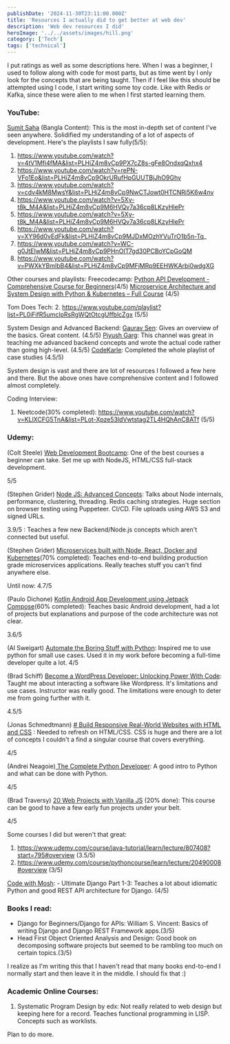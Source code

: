 ```yaml
---
publishDate: '2024-11-30T23:11:00.000Z'
title: 'Resources I actually did to get better at web dev'
description: 'Web dev resources I did'
heroImage: '../../assets/images/hill.png'
category: ['Tech']
tags: ['technical']
---
```


I put ratings as well as some descriptions here. When I was a beginner, I used to follow along with code for most parts, but as time went by I only look for the concepts that are being taught. Then if I feel like this should be attempted using I code, I start writing some toy code. Like with Redis or Kafka, since these were alien to me when I first started learning them.

### YouTube:

[Sumit Saha](https://www.youtube.com/@LearnwithSumit) (Bangla Content): This is the most in-depth set of content I've seen anywhere. Solidified my understanding of a lot of aspects of development. Here's the playlists I saw fully(5/5):

1. https://www.youtube.com/watch?v=4tV1Mfi4fMA&list=PLHiZ4m8vCp9PX7cZ8s-gFe8OndxqQxhx4
2. https://www.youtube.com/watch?v=rePN-VFo1Eo&list=PLHiZ4m8vCp9OkrURufHpGUUTBjJhO9Ghy
3. https://www.youtube.com/watch?v=cdv4kM8MwsY&list=PLHiZ4m8vCp9NwCTJowt0HTCNRi5K6w4nv
4. https://www.youtube.com/watch?v=5Xy-t8k_M4A&list=PLHiZ4m8vCp9M6HVQv7a36cp8LKzyHIePr
5. https://www.youtube.com/watch?v=5Xy-t8k_M4A&list=PLHiZ4m8vCp9M6HVQv7a36cp8LKzyHIePr
6. https://www.youtube.com/watch?v=XY96d0vEdFk&list=PLHiZ4m8vCp9MJDxMOzhYVuTrO1b5n-Tq_
7. https://www.youtube.com/watch?v=WC-g0JtEIwM&list=PLHiZ4m8vCp9PHnOIT7gd30PCBoYCpGoQM
8. https://www.youtube.com/watch?v=PWXkYBmlbB4&list=PLHiZ4m8vCp9MFjMRp9EEHWKArbi0wdgXG

Other courses and playlists:
Freecodecamp:
[Python API Development - Comprehensive Course for Beginners](https://www.youtube.com/watch?v=0sOvCWFmrtA&list=PLhOXnuCBCjqe_IVEb7-b9b5CftXRFuxXj&index=1)(4/5)
[Microservice Architecture and System Design with Python & Kubernetes – Full Course](https://www.youtube.com/watch?v=hmkF77F9TLw&list=PLhOXnuCBCjqe_IVEb7-b9b5CftXRFuxXj&index=6) (4/5)

Tom Does Tech: 2. https://www.youtube.com/playlist?list=PL0iFifR5umclpRsRgWQtOtcgUffblcZgx (5/5)

System Design and Advanced Backend:
[Gaurav Sen](https://www.youtube.com/watch?v=SqcXvc3ZmRU&list=PLMCXHnjXnTnvo6alSjVkgxV-VH6EPyvoX): Gives an overview of the basics. Great content. (4.5/5)
[Piyush Garg](https://www.youtube.com/@piyushgargdev/featured): This channel was great in teaching me advanced backend concepts and wrote the actual code rather than going high-level. (4.5/5)
[CodeKarle](https://www.youtube.com/watch?v=EpASu_1dUdE&list=PLhgw50vUymyckXl3D1IlXoVl94wknJfUC): Completed the whole playlist of case studies (4.5/5)

System design is vast and there are lot of resources I followed a few here and there. But the above ones have comprehensive content and I followed almost completely.

Coding Interview:

1. Neetcode(30% completed): https://www.youtube.com/watch?v=KLlXCFG5TnA&list=PLot-Xpze53ldVwtstag2TL4HQhAnC8ATf (5/5)

### Udemy:

(Colt Steele) [Web Development Bootcamp](https://www.udemy.com/course/the-web-developer-bootcamp/): One of the best courses a beginner can take. Set me up with NodeJS, HTML/CSS full-stack development.

5/5

(Stephen Grider) [Node JS: Advanced Concepts](https://www.udemy.com/course/advanced-node-for-developers/): Talks about Node internals, performance, clustering, threading. Redis caching strategies. Huge section on browser testing using Puppeteer. CI/CD. File uploads using AWS S3 and signed URLs.

3.9/5 : Teaches a few new Backend/Node.js concepts which aren't connected but useful.

(Stephen Grider) [Microservices built with Node, React, Docker and Kubernetes](https://www.udemy.com/course/microservices-with-node-js-and-react/)(70% completed): Teaches end-to-end building production grade microservices applications. Really teaches stuff you can't find anywhere else.

Until now: 4.7/5

(Paulo Dichone) [Kotlin Android App Development using Jetpack Compose](https://www.udemy.com/course/kotling-android-jetpack-compose-/)(60% completed): Teaches basic Android development, had a lot of projects but explanations and purpose of the code architecture was not clear.

3.6/5

(Al Sweigart) [Automate the Boring Stuff with Python](https://www.udemy.com/share/101W8U3@3COx2Jc45DFm1cYNDMVl5BTA25AZ663Z95s5Ec6wGfl2eztsgdpV7J-DIa3chOfwGg==/): Inspired me to use python for small use cases. Used it in my work before becoming a full-time developer quite a lot.
4/5

(Brad Schiff) [Become a WordPress Developer: Unlocking Power With Code](https://www.udemy.com/course/become-a-wordpress-developer-php-javascript/?couponCode=CPSALEBRAND24): Taught me about interacting a software like Wordpress. It's limitations and use cases. Instructor was really good. The limitations were enough to deter me from going further with it.

4.5/5

(Jonas Schmedtmann) [# Build Responsive Real-World Websites with HTML and CSS](https://www.udemy.com/course/design-and-develop-a-killer-website-with-html5-and-css3/?couponCode=CPSALEBRAND24) : Needed to refresh on HTML/CSS. CSS is huge and there are a lot of concepts I couldn't a find a singular course that covers everything.

4/5

(Andrei Neagoie)[ The Complete Python Developer](https://www.udemy.com/course/complete-python-developer-zero-to-mastery/?couponCode=CPSALEBRAND24): A good intro to Python and what can be done with Python.

4/5

(Brad Traversy) [20 Web Projects with Vanilla JS](https://www.udemy.com/course/web-projects-with-vanilla-javascript/?couponCode=CPSALEBRAND24) (20% done): This course can be good to have a few early fun projects under your belt.

4/5

Some courses I did but weren't that great:

1. https://www.udemy.com/course/java-tutorial/learn/lecture/807408?start=795#overview (3.5/5)
2. https://www.udemy.com/course/pythoncourse/learn/lecture/20490008#overview (3/5)

[Code with Mosh](https://codewithmosh.com/): - Ultimate Django Part 1-3: Teaches a lot about idiomatic Python and good REST API architecture for Django. (4/5)

### Books I read:

- Django for Beginners/Django for APIs: William S. Vincent: Basics of writing Django and Django REST Framework apps.(3/5)
- Head First Object Oriented Analysis and Design: Good book on decomposing software projects but seemed to be rambling too much on certain topics.(3/5)

I realize as I'm writing this that I haven't read that many books end-to-end I normally start and then leave it in the middle. I should fix that :)

### Academic Online Courses:

1. Systematic Program Design by edx: Not really related to web design but keeping here for a record. Teaches functional programming in LISP. Concepts such as worklists.

Plan to do more.
